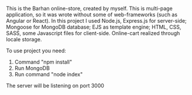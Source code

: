 This is the Barhan online-store, created by myself.
This is multi-page application, so it was wrote without some of web-frameworks (such as Angular or React).
In this project I used Node.js, Express.js for server-side; Mongoose for MongoDB database; EJS as template engine; HTML, CSS, SASS, some Javascript files for client-side.
Online-cart realized through locale storage.


To use project you need:
1. Command "npm install"
2. Run MongoDB
3. Run command "node index"


The server will be listening on port 3000
